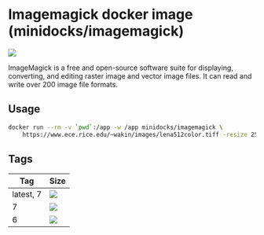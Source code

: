 Imagemagick docker image (minidocks/imagemagick)
================================================

![](https://upload.wikimedia.org/wikipedia/commons/thumb/9/9a/ImageMagick_logo.svg/100px-ImageMagick_logo.svg.png)

ImageMagick is a free and open-source software suite for displaying, converting, and editing raster image and vector
image files. It can read and write over 200 image file formats.

Usage
-----

```bash
docker run --rm -v `pwd`:/app -w /app minidocks/imagemagick \
    https://www.ece.rice.edu/~wakin/images/lena512color.tiff -resize 256x256\> -colorspace Gray lenna.png
```

Tags
----

 Tag       | Size
 ---       | ----
 latest, 7 | ![](https://img.shields.io/docker/image-size/minidocks/imagemagick/latest?style=flat-square&logo=docker&label=size)
 7         | ![](https://img.shields.io/docker/image-size/minidocks/imagemagick/7?style=flat-square&logo=docker&label=size)
 6         | ![](https://img.shields.io/docker/image-size/minidocks/imagemagick/6?style=flat-square&logo=docker&label=size)
